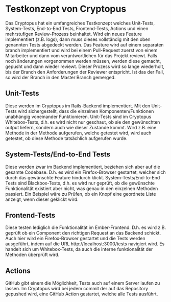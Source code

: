 # Testkonzept von Cryptopus

Das Cryptopus hat ein umfangreiches Testkonzept welches Unit-Tests, System-Tests, End-to-End Tests, Frontend-Tests, Actions und einen mehrstufigen Review-Prozess beinhaltet.
Wird ein neues Feature implementiert (z.B. logs), dann muss dieses vollständig mit den oben genannten Tests abgedeckt werden. Das Feature wird auf einem separaten branch implementiert
und wird bei einem Pull-Request zuerst von einem Mitarbeiter und dann vom verantwortlichen für das Projekt reviewt. Falls noch änderungen vorgenommen werden müssen, werden diese gemacht, gepusht und dann wieder reviewt.
Dieser Prozess wird so lange wiederholt, bis der Branch den Anforderungen der Reviewer entspricht. Ist das der Fall, so wird der Branch in den Master Branch gemerged.

## Unit-Tests
Diese werden im Cryptopus im Rails-Backend implementiert. Mit den Unit-Tests wird sichergestellt, dass die einzelnen Komponenten/Funktionen unabhängig voneinander Funktionieren. Unit-Tests
sind im Cryptopus Whitebox-Tests, d.h. es wird nicht nur geschaut, ob sie den gewünschten output liefern, sondern auch wie dieser Zustande kommt. Wird z.B. eine Methode in der Methode aufgerufen,
welche getestet wird, wird auch getestet, ob diese Methode tatsächlich aufgerufen wurde.

## System-Tests/End-to-End Tests
Diese werden zwar im Backend implementiert, beziehen sich aber auf die gesamte Codebase. D.h. es wird ein Firefox-Browser gestartet, welcher sich durch das gewünschte Feature hindurch klickt.
System-Tests/End-to-End Tests sind Blackbox-Tests, d.h. es wird nur geprüft, ob die gewünschte Funktionalität existiert aber nicht, was genau in den einzelnen Methoden passiert. Ein Beispiel wäre
zu Prüfen, ob ein Knopf eine geordnete Liste anzeigt, wenn dieser geklickt wird.

## Frontend-Tests
Diese testen lediglich die Funktionalität im Ember-Frontend. D.h. es wird z.B. geprüft ob ein Component den richtigen Request an das Backend schickt. Auch hier wird ein Firefox-Browser gestartet
und die Tests werden ausgeführt, indem auf die URL http://localhost:3000/tests navigiert wird. Es handelt sich um Whitebox-Tests, da auch die interne funktionalität der Methoden überprüft wird.

## Actions
GitHub gibt einem die Möglichkeit, Tests auch auf einem Server laufen zu lassen. Im Cryptopus wird bei jedem commit der auf das Repository gepushed wird, eine GitHub Action gestartet,
welche alle Tests ausführt.


